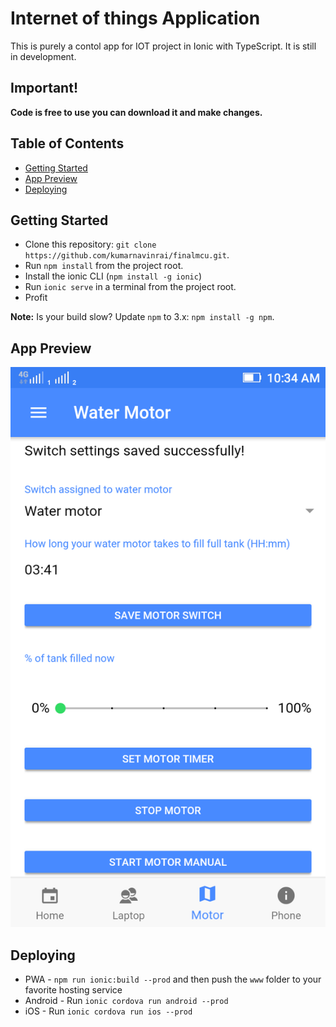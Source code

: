 # Internet of things Application

This is purely a contol app for IOT project in Ionic with TypeScript. It is still in development.


## Important!
**Code is free to use you can download it and make changes.** 


## Table of Contents
 - [Getting Started](#getting-started)
 - [App Preview](#app-preview)
 - [Deploying](#deploying)


## Getting Started

* Clone this repository: `git clone https://github.com/kumarnavinrai/finalmcu.git`.
* Run `npm install` from the project root.
* Install the ionic CLI (`npm install -g ionic`)
* Run `ionic serve` in a terminal from the project root.
* Profit

**Note:** Is your build slow? Update `npm` to 3.x: `npm install -g npm`.


## App Preview
![alt text](https://raw.githubusercontent.com/kumarnavinrai/finalmcu/master/Screenshot_2017-07-18-10-34-25.png)



## Deploying

* PWA - `npm run ionic:build --prod` and then push the `www` folder to your favorite hosting service
* Android - Run `ionic cordova run android --prod`
* iOS - Run `ionic cordova run ios --prod`


